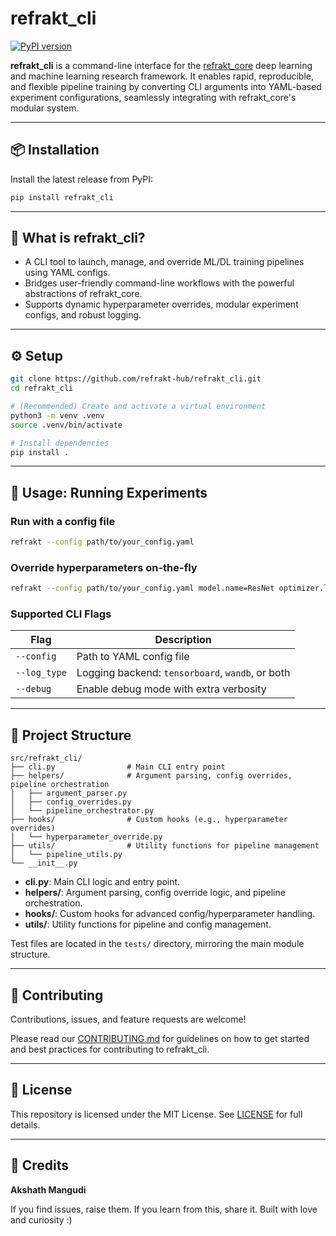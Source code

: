 # refrakt_cli

[![PyPI version](https://img.shields.io/pypi/v/refrakt_cli.svg?logo=pypi)](https://pypi.org/project/refrakt_cli/)

**refrakt_cli** is a command-line interface for the [refrakt_core](https://github.com/refrakt-hub/refrakt_core) deep learning and machine learning research framework. It enables rapid, reproducible, and flexible pipeline training by converting CLI arguments into YAML-based experiment configurations, seamlessly integrating with refrakt_core's modular system.

---

## 📦 Installation

Install the latest release from PyPI:

```bash
pip install refrakt_cli
```

---

## 🚀 What is refrakt_cli?

- A CLI tool to launch, manage, and override ML/DL training pipelines using YAML configs.
- Bridges user-friendly command-line workflows with the powerful abstractions of refrakt_core.
- Supports dynamic hyperparameter overrides, modular experiment configs, and robust logging.

---

## ⚙️ Setup

```bash
git clone https://github.com/refrakt-hub/refrakt_cli.git
cd refrakt_cli

# (Recommended) Create and activate a virtual environment
python3 -m venv .venv
source .venv/bin/activate

# Install dependencies
pip install .
```

---

## 🧪 Usage: Running Experiments

### Run with a config file

```bash
refrakt --config path/to/your_config.yaml
```

### Override hyperparameters on-the-fly

```bash
refrakt --config path/to/your_config.yaml model.name=ResNet optimizer.lr=0.0005 trainer.epochs=20
```

### Supported CLI Flags

| Flag         | Description                                              |
| ------------ | -------------------------------------------------------- |
| `--config`   | Path to YAML config file                                 |
| `--log_type` | Logging backend: `tensorboard`, `wandb`, or both         |
| `--debug`    | Enable debug mode with extra verbosity                   |

---

## 🧩 Project Structure

```
src/refrakt_cli/
├── cli.py                # Main CLI entry point
├── helpers/              # Argument parsing, config overrides, pipeline orchestration
│   ├── argument_parser.py
│   ├── config_overrides.py
│   └── pipeline_orchestrator.py
├── hooks/                # Custom hooks (e.g., hyperparameter overrides)
│   └── hyperparameter_override.py
├── utils/                # Utility functions for pipeline management
│   └── pipeline_utils.py
└── __init__.py
```

- **cli.py**: Main CLI logic and entry point.
- **helpers/**: Argument parsing, config override logic, and pipeline orchestration.
- **hooks/**: Custom hooks for advanced config/hyperparameter handling.
- **utils/**: Utility functions for pipeline and config management.

Test files are located in the `tests/` directory, mirroring the main module structure.

---

## 🤝 Contributing

Contributions, issues, and feature requests are welcome!

Please read our [CONTRIBUTING.md](CONTRIBUTING.md) for guidelines on how to get started and best practices for contributing to refrakt_cli.

---

## 📄 License

This repository is licensed under the MIT License. See [LICENSE](LICENSE) for full details.

---

## 👤 Credits

**Akshath Mangudi**

If you find issues, raise them. If you learn from this, share it.
Built with love and curiosity :)
